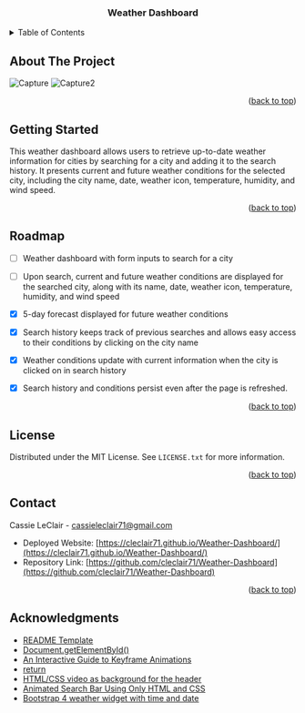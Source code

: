 
<a name="readme-top"></a>

<!-- PROJECT LOGO -->

  <h3 align="center">Weather Dashboard</h3>

<!-- TABLE OF CONTENTS -->
<details>
  <summary>Table of Contents</summary>
  <ol>
    <li>
      <a href="#about-the-project">About The Project</a>
    </li>
    <li>
      <a href="#getting-started">Getting Started</a>
    </li>
    <li><a href="#usage">Usage</a></li>
    <li><a href="#roadmap">Roadmap</a></li>
    <li><a href="#contributing">Contributing</a></li>
    <li><a href="#license">License</a></li>
    <li><a href="#contact">Contact</a></li>
    <li><a href="#acknowledgments">Acknowledgments</a></li>
  </ol>
</details>


<!-- ABOUT THE PROJECT -->
## About The Project

![Capture](https://user-images.githubusercontent.com/76407605/216513450-9c848f98-22f9-45b1-a0f4-047f51b4f6e4.JPG)
![Capture2](https://user-images.githubusercontent.com/76407605/216513452-9745841a-c30d-4522-a7cd-fb98b8b572b9.JPG)


<p align="right">(<a href="#readme-top">back to top</a>)</p>



<!-- GETTING STARTED -->
## Getting Started

This weather dashboard allows users to retrieve up-to-date weather information for cities by searching for a city and adding it to the search history. It presents current and future weather conditions for the selected city, including the city name, date, weather icon, temperature, humidity, and wind speed.

<p align="right">(<a href="#readme-top">back to top</a>)</p>


<!-- ROADMAP -->
## Roadmap

- [ ]  Weather dashboard with form inputs to search for a city
- [ ] Upon search, current and future weather conditions are displayed for the searched city, along with its name, date, weather icon, temperature, humidity, and wind speed
- [x]  5-day forecast displayed for future weather conditions
- [x] Search history keeps track of previous searches and allows easy access to their conditions by clicking on the city name
- [x] Weather conditions update with current information when the city is clicked on in search history
- [x] Search history and conditions persist even after the page is refreshed.


<p align="right">(<a href="#readme-top">back to top</a>)</p>


<!-- LICENSE -->
## License

Distributed under the MIT License. See `LICENSE.txt` for more information.

<p align="right">(<a href="#readme-top">back to top</a>)</p>



<!-- CONTACT -->
## Contact

Cassie LeClair - cassieleclair71@gmail.com

* Deployed Website: [https://cleclair71.github.io/Weather-Dashboard/](https://cleclair71.github.io/Weather-Dashboard/)
* Repository Link: [https://github.com/cleclair71/Weather-Dashboard](https://github.com/cleclair71/Weather-Dashboard)

<p align="right">(<a href="#readme-top">back to top</a>)</p>



<!-- ACKNOWLEDGMENTS -->
## Acknowledgments

* [README Template](https://github.com/othneildrew/Best-README-Template)
* [Document.getElementById()](https://developer.mozilla.org/en-US/docs/Web/API/Document/getElementById)
* [An Interactive Guide to Keyframe Animations](https://www.joshwcomeau.com/animation/keyframe-animations/)
* [return](https://developer.mozilla.org/en-US/docs/Web/JavaScript/Reference/Statements/return)
* [HTML/CSS video as background for the header](https://stackoverflow.com/questions/54208390/html-css-video-as-background-for-the-header)
* [Animated Search Bar Using Only HTML and CSS](https://foolishdeveloper.com/animated-search-bar-using-only-html-and-css/)
* [Bootstrap 4 weather widget with time and date](https://bbbootstrap.com/snippets/weather-widget-time-and-date-51644824)

